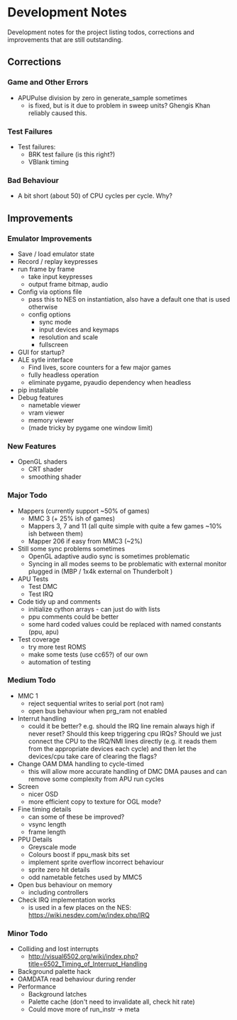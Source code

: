Development Notes
=================

Development notes for the project listing todos, corrections and improvements that are still outstanding.


Corrections
-----------

### Game and Other Errors

* APUPulse division by zero in generate_sample sometimes
  * is fixed, but is it due to problem in sweep units?  Ghengis Khan reliably caused this.

### Test Failures

* Test failures:
  * BRK test failure (is this right?)
  * VBlank timing


### Bad Behaviour

* A bit short (about 50) of CPU cycles per cycle.  Why?


Improvements
------------

### Emulator Improvements

* Save / load emulator state
* Record / replay keypresses
* run frame by frame
  * take input keypresses
  * output frame bitmap, audio
* Config via options file
  * pass this to NES on instantiation, also have a default one that is used otherwise
  * config options
    * sync mode
    * input devices and keymaps
    * resolution and scale
    * fullscreen
* GUI for startup?
* ALE sytle interface
  * Find lives, score counters for a few major games
  * fully headless operation
  * eliminate pygame, pyaudio dependency when headless
* pip installable
* Debug features
  * nametable viewer
  * vram viewer
  * memory viewer
  * (made tricky by pygame one window limit)


### New Features

* OpenGL shaders
  * CRT shader
  * smoothing shader

### Major Todo

* Mappers  (currently support ~50% of games)
  * MMC 3  (+ 25% ish of games)
  * Mappers 3, 7 and 11 (all quite simple with quite a few games ~10% ish between them)
  * Mapper 206 if easy from MMC3  (~2%)
* Still some sync problems sometimes
  * OpenGL adaptive audio sync is sometimes problematic
  * Syncing in all modes seems to be problematic with external monitor plugged in (MBP / 1x4k external on Thunderbolt )
* APU Tests
  * Test DMC
  * Test IRQ
* Code tidy up and comments
  * initialize cython arrays - can just do with lists
  * ppu comments could be better
  * some hard coded values could be replaced with named constants (ppu, apu)
* Test coverage
  * try more test ROMS
  * make some tests (use cc65?) of our own
  * automation of testing


### Medium Todo

* MMC 1
  * reject sequential writes to serial port (not ram)
  * open bus behaviour when prg_ram not enabled
* Interrut handling
  * could it be better?  e.g. should the IRQ line remain always high if never reset?  Should this keep triggering
    cpu IRQs? Should we just connect the CPU to the IRQ/NMI lines directly (e.g. it reads them from the
    appropriate devices each cycle) and then let the devices/cpu take care of clearing the flags?
* Change OAM DMA handling to cycle-timed
  * this will allow more accurate handling of DMC DMA pauses and can remove some complexity from APU run
    cycles
* Screen
  * nicer OSD
  * more efficient copy to texture for OGL mode?
* Fine timing details
  * can some of these be improved?
  * vsync length
  * frame length
* PPU Details
  * Greyscale mode
  * Colours boost if ppu_mask bits set
  * implement sprite overflow incorrect behaviour
  * sprite zero hit details
  * odd nametable fetches used by MMC5
* Open bus behaviour on memory
  * including controllers
* Check IRQ implementation works
  * is used in a few places on the NES:  https://wiki.nesdev.com/w/index.php/IRQ

### Minor Todo

* Colliding and lost interrupts
  * http://visual6502.org/wiki/index.php?title=6502_Timing_of_Interrupt_Handling
* Background palette hack
* OAMDATA read behaviour during render
* Performance
  * Background latches
  * Palette cache (don't need to invalidate all, check hit rate)
  * Could move more of run_instr -> meta
